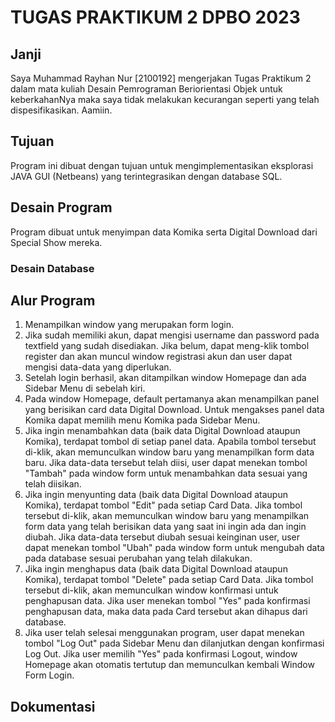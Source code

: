 # TUGAS PRAKTIKUM 2 DPBO 2023

## Janji
Saya Muhammad Rayhan Nur [2100192] mengerjakan Tugas Praktikum 2 dalam mata kuliah Desain Pemrograman Beriorientasi Objek untuk keberkahanNya maka saya tidak melakukan kecurangan seperti yang telah dispesifikasikan. Aamiin.

## Tujuan
Program ini dibuat dengan tujuan untuk mengimplementasikan eksplorasi JAVA GUI (Netbeans) yang terintegrasikan dengan database SQL.

## Desain Program
Program dibuat untuk menyimpan data Komika serta Digital Download dari Special Show mereka. 

### Desain Database

## Alur Program
1. Menampilkan window yang merupakan form login.
2. Jika sudah memiliki akun, dapat mengisi username dan password pada textfield yang sudah disediakan. Jika belum, dapat meng-klik tombol register dan akan muncul window
registrasi akun dan user dapat mengisi data-data yang diperlukan.
3. Setelah login berhasil, akan ditampilkan window Homepage dan ada Sidebar Menu di sebelah kiri.
4. Pada window Homepage, default pertamanya akan menampilkan panel yang berisikan card data Digital Download. Untuk mengakses panel data Komika dapat memilih menu Komika pada Sidebar Menu.
5. Jika ingin menambahkan data (baik data Digital Download ataupun Komika), terdapat tombol di setiap panel data. Apabila tombol tersebut di-klik, akan memunculkan window baru yang menampilkan form data baru. Jika data-data tersebut telah diisi, user dapat menekan tombol "Tambah" pada window form untuk menambahkan data sesuai yang telah diisikan.
6. Jika ingin menyunting data (baik data Digital Download ataupun Komika), terdapat tombol "Edit" pada setiap Card Data. Jika tombol tersebut di-klik, akan memunculkan window baru yang menampilkan form data yang telah berisikan data yang saat ini ingin ada dan ingin diubah. Jika data-data tersebut diubah sesuai keinginan user, user dapat menekan tombol "Ubah" pada window form untuk mengubah data pada database sesuai perubahan yang telah dilakukan.
7. Jika ingin menghapus data (baik data Digital Download ataupun Komika), terdapat tombol "Delete" pada setiap Card Data. Jika tombol tersebut di-klik, akan memunculkan window konfirmasi untuk penghapusan data. Jika user menekan tombol "Yes" pada konfirmasi penghapusan data, maka data pada Card tersebut akan dihapus dari database.
8. Jika user telah selesai menggunakan program, user dapat menekan tombol "Log Out" pada Sidebar Menu dan dilanjutkan dengan konfirmasi Log Out. Jika user memilih "Yes" pada konfirmasi Logout, window Homepage akan otomatis tertutup dan memunculkan kembali Window Form Login.

## Dokumentasi
